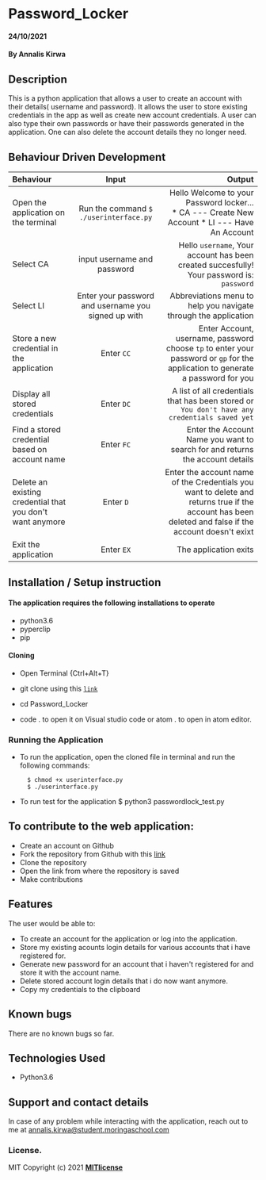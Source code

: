 # Password_Locker  
#### 24/10/2021
#### By **Annalis Kirwa**  
## Description   
This is a python application that allows a user to create an account with their details( username and password). It allows the user to store existing credentials in the 
app as well as create new account credentials. A user can also type their own passwords or have their passwords generated in the application. One can also delete the account
details they no longer need.  
## Behaviour Driven Development
| Behaviour | Input | Output |
| :---------------- | :---------------: | ------------------: |
|Open the application on the terminal | Run the command ```$ ./userinterface.py```|Hello Welcome to your Password locker... <br>* CA ---  Create New Account * LI ---  Have An Account |
|Select  CA| input username and password| Hello ```username```, Your account has been created succesfully! Your password is: ```password```|
|Select LI  | Enter your password and username you signed up with| Abbreviations menu to help you navigate through the application|
|Store a new credential in the application| Enter ```CC```|Enter Account, username, password<br>choose ```tp``` to enter your password or ```gp``` for the application to generate a password for you |
|Display all stored credentials | Enter ```DC```|A list of all credentials that has been stored or ```You don't have any credentials saved yet``` |
|Find a stored credential based on account name|Enter ```FC```| Enter the Account Name you want to search for and returns the account details|
|Delete an existing credential that you don't want anymore|Enter ```D```|Enter the account name of the Credentials you want to delete and returns true if the account has been deleted and false if the account doesn't exixt|
|Exit the application| Enter ```EX```| The application exits|   

## Installation / Setup instruction

#### The application requires the following installations to operate 
* python3.6
* pyperclip
* pip

#### Cloning

* Open Terminal {Ctrl+Alt+T}

* git clone using this  <a href = "https://github.com/Annaliskirwa/Password_Locker.git">```link```</a>

* cd Password_Locker

* code . to open it on Visual studio code or atom . to open in atom editor.

### Running the Application
* To run the application, open the cloned file in terminal and run the following commands:

        $ chmod +x userinterface.py
        $ ./userinterface.py
* To run test for the application
        $ python3 passwordlock_test.py

## To contribute to the web application:
* Create an account on Github
* Fork the repository from Github with this <a href = "https://github.com/Annaliskirwa/Password_Locker" >link </a>
* Clone the repository
* Open the link from where the repository is saved  
* Make contributions   
## Features
The user would be able to:
* To create an account for the application or log into the application.
* Store my existing acounts login details for various accounts that i have registered for.
* Generate new password for an account that i haven't registered for and store it with the account name.   
* Delete stored account login details that i do now want anymore.
* Copy my credentials to the clipboard    

## Known bugs    
There are no known bugs so far.   
## Technologies Used
* Python3.6  
## Support and contact details
In case of any problem while interacting with the application, reach out to me at annalis.kirwa@student.moringaschool.com
### License.
MIT Copyright (c) 2021 **[MITlicense](LICENSE)**
